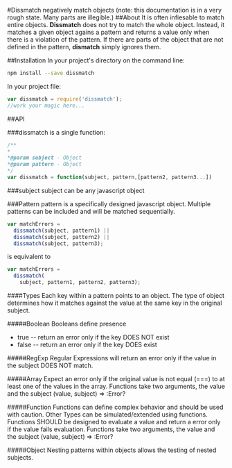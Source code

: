 #Dissmatch
negatively match objects
(note: this documentation is in a very rough state. Many parts are illegible.)
##About
It is often infiesable to match entire objects. **Dissmatch** does not try to match the whole object. Instead, it matches a given object agains a pattern and returns a value only when there is a violation of the pattern. If there are parts of the object that are not defined in the pattern, **dismatch** simply ignores them.

##Installation
In your project's directory on the command line:

```bash
npm install --save dissmatch
```

In your project file:

```js
var dissmatch = require('dissmatch');
//work your magic here...
```
##API

###dissmatch
  is a single function:
```js
/**
*
*@param subject - Object
*@param pattern - Object
*/
var dissmatch = function(subject, pattern,[pattern2, pattern3...])
```

###subject
subject can be any javascript object

###Pattern
pattern is a specifically designed javascript object. Multiple patterns can be included and will be matched sequentially.

```js
var matchErrors =
  dissmatch(subject, pattern1) ||
  dissmatch(subject, pattern2) ||
  dissmatch(subject, pattern3);
```
is equivalent to
```js
var matchErrors =
  dissmatch(
    subject, pattern1, pattern2, pattern3);
```
####Types
Each key within a pattern points to an object. The type of object determines
how it matches against the value at the same key in the original subject.

#####Boolean
Booleans define presence
  - true -- return an error only if the key DOES NOT exist
  - false -- return an error only if the key DOES exist

#####RegExp
Regular Expressions will return an error only if the value in the subject
DOES NOT match.

#####Array
Expect an error only if the original value is not equal (===) to at least one of the values in the array.
Functions take two arguments, the value and the subject
  (value, subject) => :Error?

#####Function
Functions can define complex behavior and should be used with caution. Other Types
can be simulated/extended using functions.
Functions SHOULD be designed to evaluate a value and return a error only if the
value fails evaluation.
Functions take two arguments, the value and the subject
  (value, subject) => :Error?

#####Object
Nesting patterns within objects allows the testing of nested subjects.
